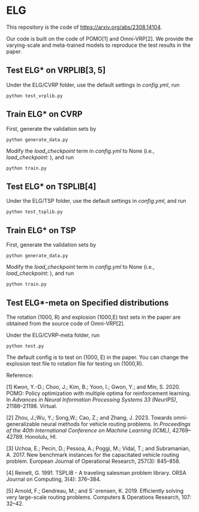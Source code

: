 # ELG
This repository is the code of https://arxiv.org/abs/2308.14104. 

Our code is built on the code of POMO[1] and Omni-VRP[2]. We provide the varying-scale and meta-trained models to reproduce the test results in the paper.  

## Test ELG* on VRPLIB[3, 5]

Under the ELG/CVRP folder, use the default settings in *config.yml*, run

```
python test_vrplib.py
```

## Train ELG* on CVRP

First, generate the validation sets by

```
python generate_data.py
```

Modify the *load_checkpoint* term in *config.yml* to None (i.e., *load_checkpoint*: ), and run

```
python train.py
```

## Test ELG* on TSPLIB[4]

Under the ELG/TSP folder, use the default settings in *config.yml*, and run

```  
python test_tsplib.py
```

## Train ELG* on TSP

First, generate the validation sets by

```
python generate_data.py
```

Modify the *load_checkpoint* term in *config.yml* to None (i.e., *load_checkpoint*: ), and run

```
python train.py
```

## Test ELG*-meta on Specified distributions

The rotation (1000, R) and explosion (1000,E) test sets in the paper are obtained from the source code of Omni-VRP[2]. 

Under the ELG/CVRP-meta folder, run

```
python test.py
```

The default config is to test on (1000, E) in the paper. You can change the explosion test file to rotation file for testing on (1000,R). 





Reference:

[1] Kwon, Y.-D.; Choo, J.; Kim, B.; Yoon, I.; Gwon, Y.; and Min, S. 2020. POMO: Policy optimization with multiple optima for reinforcement learning. In *Advances in Neural Information Processing Systems 33 (NeurIPS)*, 21188–21198. Virtual.

[2] Zhou, J.;Wu, Y.; Song,W.; Cao, Z.; and Zhang, J. 2023. Towards omni-generalizable neural methods for vehicle routing problems. In *Proceedings of the 40th International Conference on Machine Learning (ICML)*, 42769–42789. Honolulu, HI.

[3] Uchoa, E.; Pecin, D.; Pessoa, A.; Poggi, M.; Vidal, T.; and Subramanian, A. 2017. New benchmark instances for the capacitated vehicle routing problem. European Journal of Operational Research, 257(3): 845–858.

[4] Reinelt, G. 1991. TSPLIB - A traveling salesman problem library. ORSA Journal on Computing, 3(4): 376–384.

[5] Arnold, F.; Gendreau, M.; and S¨orensen, K. 2019. Efficiently solving very large-scale routing problems. Computers & Operations Research, 107: 32–42.
